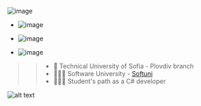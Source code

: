 
  ![image](https://user-images.githubusercontent.com/87379875/125502965-dd62ff91-e380-4b00-b646-799bc17eb0df.png)


 - ![image](https://user-images.githubusercontent.com/87379875/125498572-1d977df9-4a16-40a4-9b9f-66c3876e3975.png)

- ![image](https://user-images.githubusercontent.com/87379875/125498910-2e2d8bc0-9095-4e47-b1b7-bfdc65d79283.png)



- ![image](https://user-images.githubusercontent.com/87379875/125501520-c32d7422-97ff-4f4b-ad1d-3bb6fc4d4b7f.png)

 >> - 🏫 Technical University of Sofia - Plovdiv branch
 >> - 👩🏻‍💻 Software University  - [Softuni](https://softuni.bg/ "Softuni's Homepage") 
 >> - 👩🏻‍🎓  Student's path as a C# developer
 

![alt text](https://www.google.com/search?q=c%23+logo&tbm=isch&ved=2ahUKEwjU_IGR6ILyAhUVpRoKHSBsBMsQ2-cCegQIABAA&oq=c%23+logo&gs_lcp=CgNpbWcQAzICCAAyBAgAEEMyAggAMgQIABBDMgIIADICCAAyAggAMgIIADICCAAyAggAUIeBAViHgQFgs4QBaABwAHgAgAFjiAFjkgEBMZgBAKABAaoBC2d3cy13aXotaW1nwAEB&sclient=img&ei=OcH_YJT8IZXKaqDYkdgM&bih=754&biw=1536#imgrc=g4lD7YLBdtE1dM "C#")

